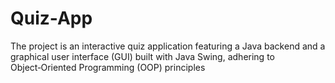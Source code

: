 # Quiz-App
 The project is an interactive quiz application featuring a Java backend and a graphical user  interface (GUI) built with Java Swing, adhering to Object‑Oriented Programming (OOP) principles
